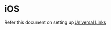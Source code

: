 # iOS

Refer this document on setting up [Universal Links](https://developer.apple.com/videos/play/wwdc2019/717)
